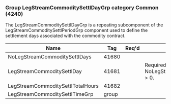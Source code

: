 ### Group LegStreamCommoditySettlDayGrp category Common (4240)

The LegStreamCommoditySettlDayGrp is a repeating subcomponent of the LegStreamCommoditySettlPeriodGrp component used to define the settlement days associated with the commodity contract.

| Name                              | Tag   | Req'd | Documentation                                              |
|-----------------------------------|-------|----------|------------------------------------------------------------|
| NoLegStreamCommoditySettlDays     | 41680 |       |                                                            |
| LegStreamCommoditySettlDay        | 41681 |       | Required if NoLegStreamCommoditySettlementDays(41680) > 0. |
| LegStreamCommoditySettlTotalHours | 41682 |       |                                                            |
| LegStreamCommoditySettlTimeGrp    | group |       |                                                            |


